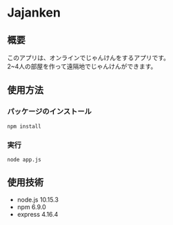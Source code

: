 # Jajanken

## 概要
このアプリは、オンラインでじゃんけんをするアプリです。  
2~4人の部屋を作って遠隔地でじゃんけんができます。

## 使用方法

### パッケージのインストール
```
npm install
```

### 実行
```
node app.js
```

## 使用技術

- node.js 10.15.3
- npm 6.9.0
- express 4.16.4